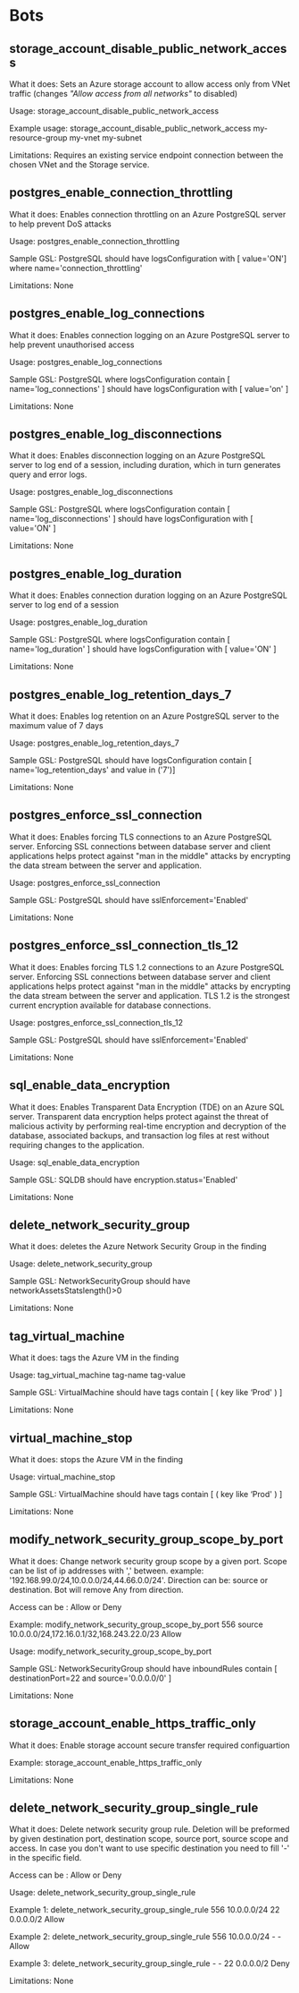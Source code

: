 # Bots

## storage_account_disable_public_network_access

What it does: Sets an Azure storage account to allow access only from VNet traffic (changes *"Allow access from all networks"* to disabled)

Usage: storage_account_disable_public_network_access <vnet resource group> <vnet> <subnet>
  
Example usage: storage_account_disable_public_network_access my-resource-group my-vnet my-subnet

Limitations: Requires an existing service endpoint connection between the chosen VNet and the Storage service. 

## postgres_enable_connection_throttling

What it does: Enables connection throttling on an Azure PostgreSQL server to help prevent DoS attacks

Usage:  postgres_enable_connection_throttling

Sample GSL: PostgreSQL should have logsConfiguration with [ value='ON'] where name='connection_throttling'
                          
Limitations: None

## postgres_enable_log_connections

What it does: Enables connection logging on an Azure PostgreSQL server to help prevent unauthorised access

Usage:  postgres_enable_log_connections

Sample GSL: PostgreSQL where logsConfiguration contain [ name='log_connections' ] should have logsConfiguration with [ value='on' ]
                          
Limitations: None

## postgres_enable_log_disconnections

What it does: Enables disconnection logging on an Azure PostgreSQL server to log end of a session, including duration, which in turn generates query and error logs. 

Usage:  postgres_enable_log_disconnections

Sample GSL: PostgreSQL where logsConfiguration contain [ name='log_disconnections' ] should have logsConfiguration with [ value='ON' ]                        

Limitations: None

## postgres_enable_log_duration

What it does: Enables connection duration logging on an Azure PostgreSQL server to log end of a session 

Usage:  postgres_enable_log_duration

Sample GSL: PostgreSQL where logsConfiguration contain [ name='log_duration' ] should have logsConfiguration with [ value='ON' ]              

Limitations: None

## postgres_enable_log_retention_days_7

What it does: Enables log retention on an Azure PostgreSQL server to the maximum value of 7 days

Usage:  postgres_enable_log_retention_days_7

Sample GSL: PostgreSQL should have logsConfiguration contain [ name='log_retention_days'  and value in ('7')]
                          
Limitations: None

## postgres_enforce_ssl_connection

What it does: Enables forcing TLS connections to an Azure PostgreSQL server. Enforcing SSL connections between database server and client applications helps protect against "man in the middle" attacks by encrypting the data stream between the server and application.

Usage:  postgres_enforce_ssl_connection

Sample GSL: PostgreSQL should have sslEnforcement='Enabled'
                          
Limitations: None

## postgres_enforce_ssl_connection_tls_12

What it does: Enables forcing TLS 1.2 connections to an Azure PostgreSQL server. Enforcing SSL connections between database server and client applications helps protect against "man in the middle" attacks by encrypting the data stream between the server and application. TLS 1.2 is the strongest current encryption available for database connections.

Usage:  postgres_enforce_ssl_connection_tls_12

Sample GSL: PostgreSQL should have sslEnforcement='Enabled'

Limitations: None

## sql_enable_data_encryption

What it does: Enables Transparent Data Encryption (TDE) on an Azure SQL server. Transparent data encryption helps protect against the threat of malicious activity by performing real-time encryption and decryption of the database, associated backups, and transaction log files at rest without requiring changes to the application.

Usage:  sql_enable_data_encryption

Sample GSL: SQLDB should have encryption.status='Enabled'
                          
Limitations: None

## delete_network_security_group

What it does: deletes the Azure Network Security Group in the finding

Usage:  delete_network_security_group

Sample GSL:    NetworkSecurityGroup should have networkAssetsStatslength()>0 

Limitations: None

## tag_virtual_machine

What it does: tags the Azure VM in the finding 

Usage:  tag_virtual_machine tag-name tag-value  

Sample GSL:   VirtualMachine should have tags contain [ ( key like ‘Prod' ) ]

Limitations: None

## virtual_machine_stop

What it does: stops the Azure VM in the finding

Usage:  virtual_machine_stop

Sample GSL:   VirtualMachine should have tags contain [ ( key like ‘Prod' ) ]

Limitations: None

## modify_network_security_group_scope_by_port

What it does: Change network security group scope by a given port. Scope can be list of ip addresses with ',' between. example: '192.168.99.0/24,10.0.0.0/24,44.66.0.0/24'. Direction can be: source or destination. Bot will remove Any from direction.

Access can be : Allow or Deny

Example:  modify_network_security_group_scope_by_port 556 source 10.0.0.0/24,172.16.0.1/32,168.243.22.0/23 Allow

Usage:  modify_network_security_group_scope_by_port <port> <direction> <scope> <access>

Sample GSL: NetworkSecurityGroup should have inboundRules contain [ destinationPort=22 and source='0.0.0.0/0' ]

Limitations: None

## storage_account_enable_https_traffic_only

What it does: Enable storage account secure transfer required configuartion

Example:  storage_account_enable_https_traffic_only

Limitations: None

## delete_network_security_group_single_rule

What it does: Delete network security group rule. Deletion will be preformed by given destination port, destination scope, source port, source scope and access. In case you don't want to use specific destination you need to fill '-' in the specific field.

Access can be : Allow or Deny

Usage:  delete_network_security_group_single_rule <destination port> <destination scope> <source port> <source scope> <access>

Example 1:  delete_network_security_group_single_rule 556 10.0.0.0/24 22 0.0.0.0/2 Allow

Example 2:  delete_network_security_group_single_rule 556 10.0.0.0/24 - - Allow

Example 3:  delete_network_security_group_single_rule - - 22 0.0.0.0/2 Deny

Limitations: None
